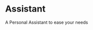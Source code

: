 # Assistant
A Personal Assistant to ease your needs



<img align="right"  width="300" scr="https://th.bing.com/th/id/OIP.-0GEOJiSz1YJFJCguBKkywHaEs?pid=ImgDet&rs=1">
